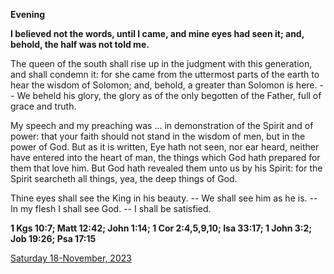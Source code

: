 **Evening**

**I believed not the words, until I came, and mine eyes had seen it; and, behold, the half was not told me.**
 
The queen of the south shall rise up in the judgment with this generation, and shall condemn it: for she came from the uttermost parts of the earth to hear the wisdom of Solomon; and, behold, a greater than Solomon is here. -- We beheld his glory, the glory as of the only begotten of the Father, full of grace and truth.
 
My speech and my preaching was ... in demonstration of the Spirit and of power: that your faith should not stand in the wisdom of men, but in the power of God. But as it is written, Eye hath not seen, nor ear heard, neither have entered into the heart of man, the things which God hath prepared for them that love him. But God hath revealed them unto us by his Spirit: for the Spirit searcheth all things, yea, the deep things of God.
 
Thine eyes shall see the King in his beauty. -- We shall see him as he is. -- In my flesh I shall see God. -- I shall be satisfied.  

**1 Kgs 10:7; Matt 12:42; John 1:14; 1 Cor 2:4,5,9,10; Isa 33:17; 1 John 3:2; Job 19:26; Psa 17:15**

[Saturday 18-November, 2023](https://t.me/daily_light)
